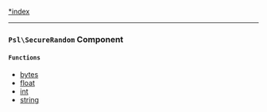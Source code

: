 <!--
    This markdown file was generated using `docs/documenter.php`.

    Any edits to it will likely be lost.
-->

[*index](./../README.md)

---

### `Psl\SecureRandom` Component

#### `Functions`

- [bytes](./../../src/Psl/SecureRandom/bytes.php#L20)
- [float](./../../src/Psl/SecureRandom/float.php#L14)
- [int](./../../src/Psl/SecureRandom/int.php#L23)
- [string](./../../src/Psl/SecureRandom/string.php#L25)



